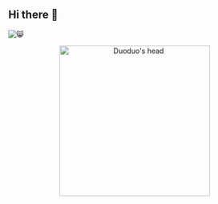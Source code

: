 ## Hi there 👋



![😸](https://user-images.githubusercontent.com/12002941/109744693-b0f1fc80-7c0d-11eb-9cbc-d6efd919e89c.jpg)

<!--
![duoduo](https://cogika.github.io/image/duoduo/DuoduoHead01.jpg) 
-->

<center>
    <img src="https://cogika.github.io/image/duoduo/DuoduoHead01.jpg" alt="Duoduo's head" width="300">
</center>



